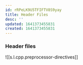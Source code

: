 ```yaml
---
id: rRPeLK9U5TFIFTV8S9yay
title: Header Files
desc: ''
updated: 1641373455831
created: 1641373455831
---
```


### Header files

![[s.l.cpp.preprocessor-directives]]
